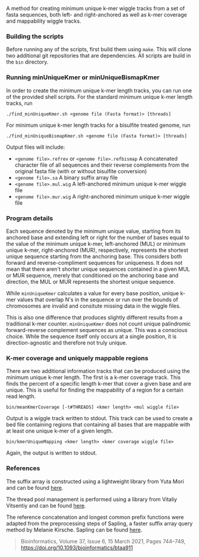 # 
  
A method for creating minimum unique k-mer wiggle tracks from a set of fasta sequences, both left- and right-anchored as well as k-mer coverage and mappability wiggle tracks.
  
### Building the scripts

Before running any of the scripts, first build them using `make`. This will clone two additional git repositories that are dependencies. All scripts are build in the `bin` directory.

### Running minUniqueKmer or minUniqueBismapKmer

In order to create the minimum unique k-mer length tracks, you can run one of the provided shell scripts. For the standard minimum unique k-mer length tracks, run

```
./find_minUniqueKmer.sh <genome file (Fasta format)> [threads]
```

For minimum unique k-mer length tracks for a bisulfite treated genome, run

```
./find_minUniqueBismapKmer.sh <genome file (Fasta format)> [threads]
```

Output files will include:

- `<genome file>.refrev`  or `<genome file>.refbismap` A concatenated character file of all sequences and their reverse complements from the original fasta file (with or without bisulfite conversion)
- `<genome file>.sa` A binary suffix array file
- `<genome file>.mul.wig` A left-anchored minimum unique k-mer wiggle file
- `<genome file>.mur.wig` A right-anchored minimum unique k-mer wiggle file

### Program details

Each sequence denoted by the minimum unique value, starting from its anchored base and extending left or right for the number of bases equal to the value of the minimum unique k-mer, left-anchored (MUL) or minimum unique k-mer, right-anchored (MUR), respectively, represents the shortest unique sequence starting from the anchoring base. This considers both forward and reverse-compliment sequences for uniqueness. It does not mean that there aren't shorter unique sequences contained in a given MUL or MUR sequence, merely that conditioned on the anchoring base and direction, the MUL or MUR represents the shortest unique sequence. 

While `minUniqueKmer` calculates a value for every base position, unique k-mer values that overlap N's in the sequence or run over the bounds of chromosomes are invalid and consitute missing data in the wiggle files.

This is also one difference that produces slightly different results from a traditional k-mer counter. `minUniqueKmer` does not count unique palindromic forward-reverse complement sequences as unique. This was a conscious choice. While the sequence itself only occurs at a single position, it is direction-agnostic and therefore not truly unique.

### K-mer coverage and uniquely mappable regions

There are two additional information tracks that can be produced using the minimum unique k-mer length. The first is a k-mer coverage track. This finds the percent of a specific length k-mer that cover a given base and are unique. This is useful for finding the mappability of a region for a certain read length.

```
bin/meanKmerCoverage [-t#THREADS] <kmer length> <mul wiggle file>
```

Output is a wiggle track written to stdout. This track can be used to create a bed file containing regions that containing all bases that are mappable with at least one unique k-mer of a given length.

```
bin/kmerUniqueMapping <kmer length> <kmer coverage wiggle file>
```

Again, the output is written to stdout.

### References

The suffix array is constructed using a lightweight library from Yuta Mori and can be found <a href="https://github.com/y-256/libdivsufsort">here</a>.

The thread pool management is performed using a library from Vitaliy Vitsentiy and can be found <a href="https://github.com/vit-vit/CTPL">here</a>.

The reference concatenation and longest common prefix functions were adapted from the preprocessing steps of Sapling, a faster suffix array query method by Melanie Kirsche. Sapling can be found <a href="https://github.com/mkirsche/sapling">here</a>.
> Bioinformatics, Volume 37, Issue 6, 15 March 2021, Pages 744–749, https://doi.org/10.1093/bioinformatics/btaa911
